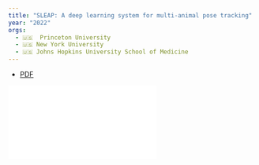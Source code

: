 ```yaml
---
title: "SLEAP: A deep learning system for multi-animal pose tracking"
year: "2022"
orgs:
  - 🇺🇸  Princeton University
  - 🇺🇸 New York University
  - 🇺🇸 Johns Hopkins University School of Medicine
---
```

- [PDF](pdfs/s41592-022-01426-1.pdf)

![](./pdfs/s41592-022-01426-1.pdf)